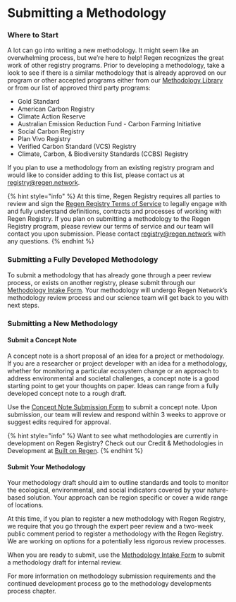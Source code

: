 # Submitting a Methodology

### Where to Start

A lot can go into writing a new methodology. It might seem like an overwhelming process, but we’re here to help! Regen recognizes the great work of other registry programs. Prior to developing a methodology, take a look to see if there is a similar methodology that is already approved on our program or other accepted programs either from our [Methodology Library](http://library.regen.network) or from our list of approved third party programs:

* Gold Standard
* American Carbon Registry
* Climate Action Reserve
* Australian Emission Reduction Fund - Carbon Farming Initiative
* Social Carbon Registry
* Plan Vivo Registry
* Verified Carbon Standard (VCS) Registry
* Climate, Carbon, & Biodiversity Standards (CCBS) Registry

If you plan to use a methodology from an existing registry program and would like to consider adding to this list, please contact us at registry@regen.network.

{% hint style="info" %}
At this time, Regen Registry requires all parties to review and sign the [Regen Registry Terms of Service](https://docs.google.com/document/d/1WGvPI5NjsS4WhMCL3AyRa0oHP6j2R34YByNVRo8XDkA/edit#heading=h.ew69mclrluk) to legally engage with and fully understand definitions, contracts and processes of working with Regen Registry. If you plan on submitting a methodology to the Regen Registry program, please review our terms of service and our team will contact you upon submission. Please contact registry@regen.network with any questions.
{% endhint %}

### Submitting a Fully Developed Methodology

To submit a methodology that has already gone through a peer review process, or exists on another registry, please submit through our [Methodology Intake Form](https://airtable.com/appzrw40tJdLBM2RS/tblwQcFn0ENeG5KXR/viwBZ1ohLmEQ84z6Z?blocks=hide). Your methodology will undergo Regen Network’s methodology review process and our science team will get back to you with next steps.

### Submitting a New Methodology

#### Submit a Concept Note

A concept note is a short proposal of an idea for a project or methodology. If you are a researcher or project developer with an idea for a methodology, whether for monitoring a particular ecosystem change or an approach to address environmental and societal challenges, a concept note is a good starting point to get your thoughts on paper. Ideas can range from a fully developed concept note to a rough draft.

Use the [Concept Note Submission Form](https://airtable.com/appzrw40tJdLBM2RS/tblHsKbZwqqpScOzX/viwS3AVYBcJPXw3zH?blocks=show) to submit a concept note. Upon submission, our team will review and respond within 3 weeks to approve or suggest edits required for approval.

{% hint style="info" %}
Want to see what methodologies are currently in development on Regen Registry? Check out our Credit & Methodologies in Development at [Built on Regen](https://www.notion.so/regennetwork/Built-on-Regen-Network-c6266114116842e389258747454f9f07).
{% endhint %}

#### Submit Your Methodology

​​Your methodology draft should aim to outline standards and tools to monitor the ecological, environmental, and social indicators covered by your nature-based solution. Your approach can be region specific or cover a wide range of locations.

At this time, if you plan to register a new methodology with Regen Registry, we require that you go through the expert peer review and a two-week public comment period to register a methodology with the Regen Registry. We are working on options for a potentially less rigorous review processes.

When you are ready to submit, use the [Methodology Intake Form](https://airtable.com/appzrw40tJdLBM2RS/tblwQcFn0ENeG5KXR/viwBZ1ohLmEQ84z6Z?blocks=hide) to submit a methodology draft for internal review.

For more information on methodology submission requirements and the continued development process go to the methodology developments process chapter.
